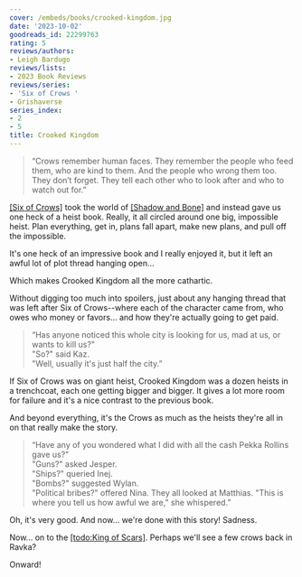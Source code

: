 ```yaml
---
cover: /embeds/books/crooked-kingdom.jpg
date: '2023-10-02'
goodreads_id: 22299763
rating: 5
reviews/authors:
- Leigh Bardugo
reviews/lists:
- 2023 Book Reviews
reviews/series:
- 'Six of Crows '
- Grishaverse
series_index:
- 2
- 5
title: Crooked Kingdom
---
```

> “Crows remember human faces. They remember the people who feed them, who are kind to them. And the people who wrong them too. They don’t forget. They tell each other who to look after and who to watch out for.” 

[[Six of Crows]]() took the world of [[Shadow and Bone]]() and instead gave us one heck of a heist book. Really, it all circled around one big, impossible heist. Plan everything, get in, plans fall apart, make new plans, and pull off the impossible. 

It's one heck of an impressive book and I really enjoyed it, but it left an awful lot of plot thread hanging open...

Which makes Crooked Kingdom all the more cathartic. 

<!--more-->

Without digging too much into spoilers, just about any hanging thread that was left after Six of Crows--where each of the character came from, who owes who money or favors... and how they're actually going to get paid. 

> “Has anyone noticed this whole city is looking for us, mad at us, or wants to kill us?"  
> "So?" said Kaz.  
> "Well, usually it's just half the city.”   

If Six of Crows was on giant heist, Crooked Kingdom was a dozen heists in a trenchcoat, each one getting bigger and bigger. It gives a lot more room for failure and it's a nice contrast to the previous book. 

And beyond everything, it's the Crows as much as the heists they're all in on that really make the story. 

> “Have any of you wondered what I did with all the cash Pekka Rollins gave us?"  
> "Guns?" asked Jesper.  
> "Ships?" queried Inej.  
> "Bombs?" suggested Wylan.  
> "Political bribes?" offered Nina. They all looked at Matthias. "This is where you tell us how awful we are," she whispered.”   

Oh, it's very good. And now... we're done with this story! Sadness. 

Now... on to the [[todo:King of Scars]](). Perhaps we'll see a few crows back in Ravka? 

Onward!